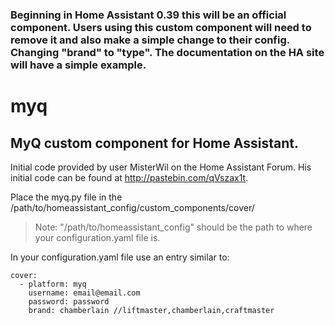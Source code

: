 ### Beginning in Home Assistant 0.39 this will be an official component. Users using this custom component will need to remove it and also make a simple change to their config. Changing "brand" to "type". The documentation on the HA site will have a simple example.

# myq
## MyQ custom component for Home Assistant.

Initial code provided by user MisterWil on the Home Assistant Forum. His initial code can be found at http://pastebin.com/qVszax1t.

Place the myq.py file in the /path/to/homeassistant_config/custom_components/cover/

> Note: "/path/to/homeassistant_config" should be the path to where your configuration.yaml file is.

In your configuration.yaml file use an entry similar to:

```
cover:
  - platform: myq
    username: email@email.com
    password: password
    brand: chamberlain //liftmaster,chamberlain,craftmaster
```
